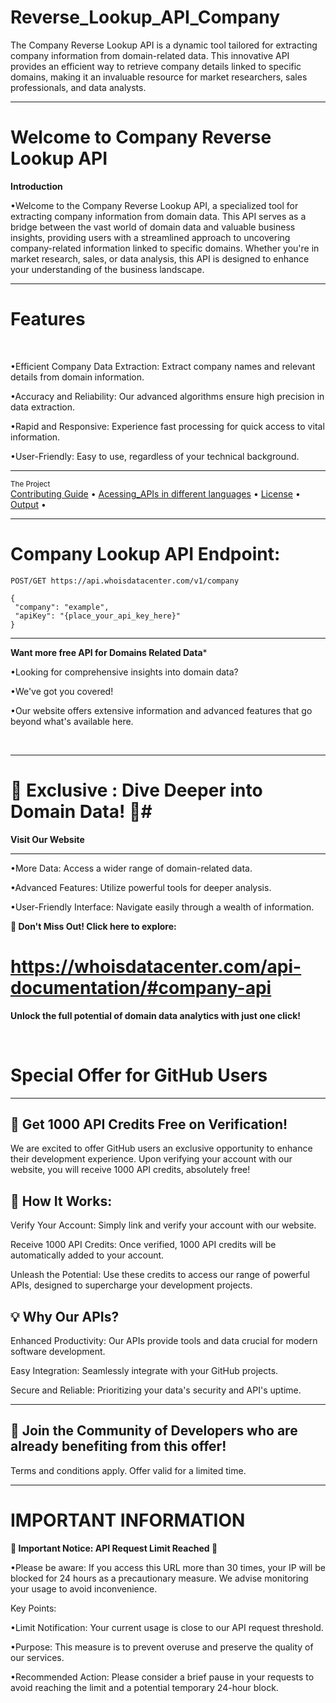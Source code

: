 # Reverse_Lookup_API_Company
The Company Reverse Lookup API is a dynamic tool tailored for extracting company information from domain-related data. This innovative API provides an efficient way to retrieve company details linked to specific domains, making it an invaluable resource for market researchers, sales professionals, and data analysts.

___
# Welcome to Company Reverse Lookup API
**Introduction**
 <br />
 
 •Welcome to the Company Reverse Lookup API, a specialized tool for extracting company information from domain data. This API serves as a bridge between the vast world of domain data and valuable business insights, providing users with a streamlined approach to uncovering company-related information linked to specific domains. Whether you're in market research, sales, or data analysis, this API is designed to enhance your understanding of the business landscape.
 <br />
 
___

# Features
<br />

 •Efficient Company Data Extraction: Extract company names and relevant details from domain information.
 <br />
 
 •Accuracy and Reliability: Our advanced algorithms ensure high precision in data extraction.
 <br />
 
 •Rapid and Responsive: Experience fast processing for quick access to vital information.
 <br />
 
 •User-Friendly: Easy to use, regardless of your technical background.
 <br />
___
 <div >
    <sub>The Project</sub>
    <br />
    <a href="">Contributing Guide</a> •
    <a href="">Acessing_APIs in different languages</a> •
    <a href="">License</a> •
    <a href="">Output</a> •
    <br />
 

___

# Company Lookup API Endpoint:
```
POST/GET https://api.whoisdatacenter.com/v1/company

{
 "company": "example",
 "apiKey": "{place_your_api_key_here}"
}
```

___
**Want more free API for Domains Related Data***
<br/>

•Looking for comprehensive insights into domain data? 
<br/>

•We've got you covered! 
<br/>

•Our website offers extensive information and advanced features that go beyond what's available here.


<br/>


___

# 🌟 Exclusive : Dive Deeper into Domain Data! 🌟# 

**Visit Our Website**

___
•More Data: Access a wider range of domain-related data.
<br/>

•Advanced Features: Utilize powerful tools for deeper analysis.
<br/>

•User-Friendly Interface: Navigate easily through a wealth of information.
<br/>

 **🔗 Don't Miss Out! Click here to explore:** 
 # https://whoisdatacenter.com/api-documentation/#company-api

**Unlock the full potential of domain data analytics with just one click!**


<br/>






# Special Offer for GitHub Users
---

**🚀 Get 1000 API Credits Free on Verification!**
---
We are excited to offer GitHub users an exclusive opportunity to enhance their development experience. Upon verifying your account with our website, you will receive 1000 API credits, absolutely free!

**🔑 How It Works:**
---
Verify Your Account: Simply link and verify your account with our website.
<br/>

Receive 1000 API Credits: Once verified, 1000 API credits will be automatically added to your account.
<br/>

Unleash the Potential: Use these credits to access our range of powerful APIs, designed to supercharge your development projects.
<br/>

**💡 Why Our APIs?**
---
Enhanced Productivity: Our APIs provide tools and data crucial for modern software development.
<br/>

Easy Integration: Seamlessly integrate with your GitHub projects.
<br/>

Secure and Reliable: Prioritizing your data's security and API's uptime.
<br/>

___


**🌟 Join the Community of Developers who are already benefiting from this offer!**
---

Terms and conditions apply. Offer valid for a limited time.





___

# IMPORTANT INFORMATION


**🚨 Important Notice: API Request Limit Reached 🚨**

•Please be aware: If you access this URL more than 30 times, your IP will be blocked for 24 hours as a precautionary measure. We advise monitoring your usage to avoid inconvenience.

Key Points:

•Limit Notification: Your current usage is close to our API request threshold.
<br/>

•Purpose: This measure is to prevent overuse and preserve the quality of our services.
<br/>

•Recommended Action: Please consider a brief pause in your requests to avoid reaching the limit and a potential temporary 24-hour block.











 
